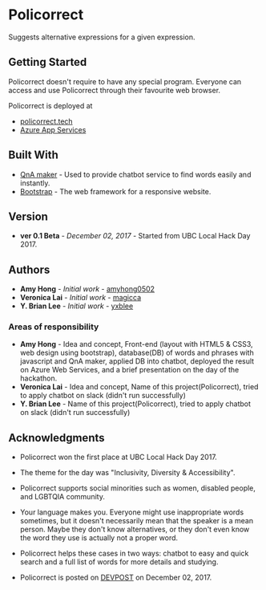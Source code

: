 # Policorrect

Suggests alternative expressions for a given expression.

## Getting Started

Policorrect doesn't require to have any special program. Everyone can access and use Policorrect through their favourite web browser.

Policorrect is deployed at
* [policorrect.tech](http://policorrect.tech)
* [Azure App Services](http://20171202-01.azurewebsites.net/)

## Built With

* [QnA maker](https://qnamaker.ai/) - Used to provide chatbot service to find words easily and instantly.
* [Bootstrap](https://getbootstrap.com/) - The web framework for a responsive website.

## Version

* **ver 0.1 Beta** - *December 02, 2017* - Started from UBC Local Hack Day 2017.

## Authors

* **Amy Hong** - *Initial work* - [amyhong0502](https://github.com/amyhong0502)
* **Veronica Lai** - *Initial work* - [magicca](https://github.com/magicca)
* **Y. Brian Lee** - *Initial work* - [yxblee](https://github.com/yxblee)

### Areas of responsibility

* **Amy Hong** - Idea and concept, Front-end (layout with HTML5 & CSS3, web design using bootstrap), database(DB) of words and phrases with javascript and QnA maker, applied DB into chatbot, deployed the result on Azure Web Services, and a brief presentation on the day of the hackathon.
* **Veronica Lai** - Idea and concept, Name of this project(Policorrect), tried to apply chatbot on slack (didn't run successfully)
* **Y. Brian Lee** - Name of this project(Policorrect), tried to apply chatbot on slack (didn't run successfully)

## Acknowledgments

* Policorrect won the first place at UBC Local Hack Day 2017. 
* The theme for the day was "Inclusivity, Diversity & Accessibility".
* Policorrect supports social minorities such as women, disabled people, and LGBTQIA community.
* Your language makes you. Everyone might use inappropriate words sometimes, but it doesn't necessarily mean that the speaker is a mean person. Maybe they don't know alternatives, or they don't even know the word they use is actually not a proper word.
* Policorrect helps these cases in two ways: chatbot to easy and quick search and a full list of words for more details and studying.

* Policorrect is posted on [DEVPOST](https://devpost.com/software/policorrect) on December 02, 2017.
